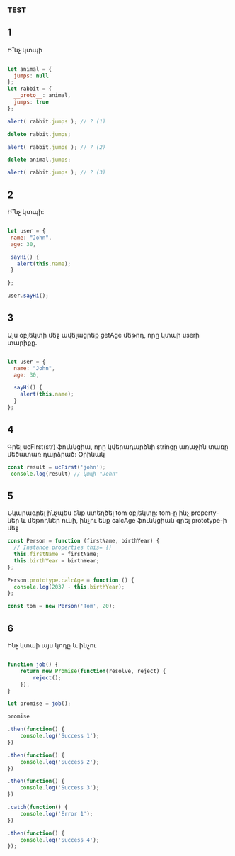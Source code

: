 ### TEST

## 1
Ի՞նչ կտպի

```js story

let animal = {
  jumps: null
};
let rabbit = {
  __proto__: animal,
  jumps: true
};

alert( rabbit.jumps ); // ? (1)

delete rabbit.jumps;

alert( rabbit.jumps ); // ? (2)

delete animal.jumps;

alert( rabbit.jumps ); // ? (3)

```

## 2

Ի՞նչ կտպի: 

 ```js story

let user = {
  name: "John",
  age: 30,

  sayHi() {
    alert(this.name);
  }

};

user.sayHi(); 

```

## 3
Այս օբյեկտի մեջ ավելացրեք getAge մեթոդ, որը կտպի userի տարիքը.

```js story

let user = {
  name: "John",
  age: 30,

  sayHi() {
    alert(this.name);
  }
};

```

## 4 
Գրել ucFirst(str) ֆունկցիա, որը կվերադարձնի stringը առաջին տառը մեծատառ դարձրած: Օրինակ

```js story
const result = ucFirst('john');
 console.log(result) // կտպի "John"
```

## 5
Նկարագրել ինչպես ենք ստեղծել tom օբյեկտը: tom-ը ինչ property-ներ և մեթոդներ ունի, ինչու ենք calcAge ֆունկցիան գրել prototype-ի մեջ

```js story
const Person = function (firstName, birthYear) {
  // Instance properties this= {}
  this.firstName = firstName;
  this.birthYear = birthYear;
};

Person.prototype.calcAge = function () {
  console.log(2037 - this.birthYear);
};

const tom = new Person('Tom', 20);
```

## 6
Ինչ կտպի այս կոդը և ինչու 

```js story

function job() {
    return new Promise(function(resolve, reject) {
        reject();
    });
}

let promise = job();

promise

.then(function() {
    console.log('Success 1');
})

.then(function() {
    console.log('Success 2');
})

.then(function() {
    console.log('Success 3');
})

.catch(function() {
    console.log('Error 1');
})

.then(function() {
    console.log('Success 4');
});

```
